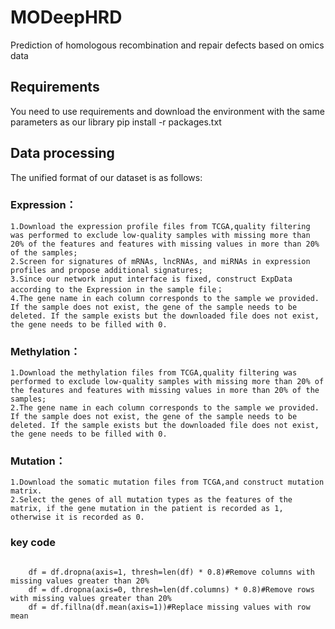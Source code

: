# MODeepHRD
Prediction of homologous recombination and repair defects based on omics data
## Requirements
You need to use requirements and download the environment with the same parameters as our library
pip install -r packages.txt

## Data processing
The unified format of our dataset is as follows:
### Expression：
    1.Download the expression profile files from TCGA,quality filtering was performed to exclude low-quality samples with missing more than 20% of the features and features with missing values in more than 20% of the samples;
    2.Screen for signatures of mRNAs, lncRNAs, and miRNAs in expression profiles and propose additional signatures;
    3.Since our network input interface is fixed, construct ExpData according to the Expression in the sample file；
    4.The gene name in each column corresponds to the sample we provided. If the sample does not exist, the gene of the sample needs to be deleted. If the sample exists but the downloaded file does not exist, the gene needs to be filled with 0.
### Methylation：
    1.Download the methylation files from TCGA,quality filtering was performed to exclude low-quality samples with missing more than 20% of the features and features with missing values in more than 20% of the samples;
    2.The gene name in each column corresponds to the sample we provided. If the sample does not exist, the gene of the sample needs to be deleted. If the sample exists but the downloaded file does not exist, the gene needs to be filled with 0.
### Mutation：
    1.Download the somatic mutation files from TCGA,and construct mutation matrix.
    2.Select the genes of all mutation types as the features of the matrix, if the gene mutation in the patient is recorded as 1, otherwise it is recorded as 0.
### key code
<code> 
    df = df.dropna(axis=1, thresh=len(df) * 0.8)#Remove columns with missing values greater than 20%
    df = df.dropna(axis=0, thresh=len(df.columns) * 0.8)#Remove rows with missing values greater than 20%
    df = df.fillna(df.mean(axis=1))#Replace missing values with row mean
   <code>


